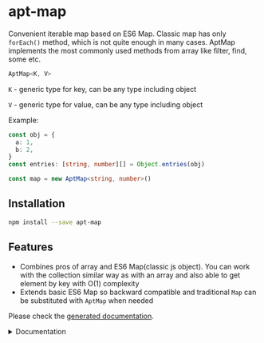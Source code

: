 # apt-map

Convenient iterable map based on ES6 Map. Classic map has only `forEach()` method,
which is not quite enough in many cases. AptMap implements the most commonly used methods
from array like filter, find, some etc.

```ts
AptMap<K, V>
```

`K` - generic type for key, can be any type including object

`V` - generic type for value, can be any type including object

Example:

```ts
const obj = {
  a: 1,
  b: 2,
}
const entries: [string, number][] = Object.entries(obj)

const map = new AptMap<string, number>()
```

## Installation

```bash
npm install --save apt-map
```

## Features

- Combines pros of array and ES6 Map(classic js object). You can work with the collection similar way as with an array
  and also able to get element by key with O(1) complexity
- Extends basic ES6 Map so backward compatible and traditional `Map` can be substituted with `AptMap` when needed

Please check the [generated documentation](../docs/classes/AptMap.md).

<details>
<summary>Documentation</summary>

## Properties (readonly)

| Name         | Description                                                             |
|--------------|-------------------------------------------------------------------------|
| `firstKey`   | Returns first key if it exists, otherwise `undefined`                   |
| `firstValue` | Returns first value if it exists, otherwise `undefined`                 |
| `isEmpty`    | Returns `true` if apt map does not have any elements, otherwise `false` |
| `lastKey`    | Returns last key if it exists, otherwise `undefined`                    |
| `lastValue`  | Returns last value if it exists, otherwise `undefined`                  |
| `size`       | Returns the number of elements in this map                              |

## Methods

| Name                                                                                       | Description                                                                                                                                                                         |
|--------------------------------------------------------------------------------------------|-------------------------------------------------------------------------------------------------------------------------------------------------------------------------------------|
| `clear(): void`                                                                            | Deletes all entries (key-value pairs)                                                                                                                                               |
| `clone(): AptMap<K, V>`                                                                    | Creates a shallow copy of an AptMap and returns it                                                                                                                                  |
| `concat<T extends V>(aptMap: AptMap<K, T>): AptMap<K, V>`                                  | Concatenates 2 apt maps and return merged result                                                                                                                                    |
| `entries(): IterableIterator<[K, V]>`                                                      | Returns a new iterator object that contains the `[key, value]` pairs                                                                                                                |
| `entriesAsArray(): Array<[K, V]>`                                                          | Returns an array of `[key, value]` pairs                                                                                                                                            |
| `delete(key: K): boolean`                                                                  | Deletes element by key and returns `true` if element has been removed                                                                                                               |
| `filter(cb: (value: V, key?: K, aptMap?: AptMap<K, V>) => boolean): AptMap<K, V>`          | Filters input apt map using callback function and returns filtered apt map                                                                                                          |
| `findEntry(cb: (value: V, key?: K, aptMap?: AptMap<K, V>) => boolean): [K, V] \| []`       | Returns first entry which satisfies condition in callback function, otherwise an empty array                                                                                        |
| `findKey(cb: (value: V, key?: K, aptMap?: AptMap<K, V>) => boolean): K \| undefined`       | Returns first key which satisfies condition in callback function, otherwise undefined                                                                                               |
| `findValue(cb: (value: V, key?: K, aptMap?: AptMap<K, V>) => boolean): V \| undefined`     | Returns first value which satisfies condition in callback function, otherwise undefined                                                                                             |
| `forEach(cb: (value: V, key?: K, aptMap?: AptMap<K, V>) => void)`                          | Iterates via apt map and calls callback function per each entry                                                                                                                     |
| `get(key: K): V`                                                                           | Retrieves an element by key                                                                                                                                                         |
| `getEntryByIndex(index: number): [K, V]`                                                   | Returns an entry by index                                                                                                                                                           |
| `getMany(keys: K[]): AptMap<K, V>`                                                         | Returns an apt map of entries which corresponds to specified keys if they exist in source apt map                                                                                   |
| `has(key: K): boolean`                                                                     | Returns `true` if apt map has a specified key, otherwise `false`. Objects compared by reference by default. Specify second argument when you need to compare objects by structure   |
| `hasValue(value: V, compareStructure?: boolean): boolean`                                  | Returns `true` if apt map has a specified value, otherwise `false`. Objects compared by reference by default. Specify second argument when you need to compare objects by structure |                                                                                                                                                                                     |
| `keys(): IterableIterator<K>`                                                              | Returns a new iterator object that contains the keys for each element in this apt map                                                                                               |
| `keysAsArray(): K[]`                                                                       | Returns an array of keys                                                                                                                                                            |
| `remapValues<T>(cb: (value: V, key?: K, aptMap?: AptMap<K, V>) => T): AptMap<K, T>`        | Re-maps an apt map values to new values returned in callback function                                                                                                               |
| `remapToArray<T>(cb: (value: V, key?: K, aptMap?: AptMap<K, V>) => T): T[]`                | Re-maps an apt map to an array with values returned in callback function                                                                                                            |
| `remapToObject<T>(cb: (value: V, key?: K, aptMap?: AptMap<K, V>) => T): Record<string, T>` | Re-maps an apt map to an object keys from map and values returned in callback function                                                                                              |
| `set(key: K, value: V): AptMap<K, V>`                                                      | Adds/updates an entry with a specified key and a value. Returns updated apt map                                                                                                     |
| `setMany<T extends V>(aptMap: AptMap<K, T>): AptMap<K, V>`                                 | Adds/updates entries specified as input apt map. Returns updated apt map                                                                                                            |
| `some(cb: (value: V, key?: K, aptMap?: AptMap<K, V>) => boolean): boolean`                 | Returns `true` if a condition in callback function is satisfied, otherwise `false`                                                                                                  |
| `toObject(): Record<string, V>`                                                            | Converts apt map to object                                                                                                                                                          |
| `values(): IterableIterator<V>`                                                            | Returns a new iterator object that contains the values for each element in this apt map                                                                                             |
| `valuesAsArray(): V[]`                                                                     | Returns an array of values                                                                                                                                                          |
</details>
